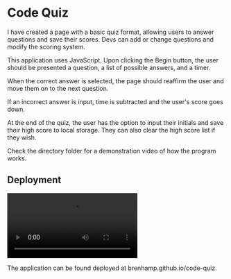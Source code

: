 # Code Quiz

I have created a page with a basic quiz format, allowing users to answer questions and save their scores. Devs can add or change questions and modify the scoring system.

This application uses JavaScript. Upon clicking the Begin button, the user should be presented a question, a list of possible answers, and a timer.

When the correct answer is selected, the page should reaffirm the user and move them on to the next question.

If an incorrect answer is input, time is subtracted and the user's score goes down.

At the end of the quiz, the user has the option to input their initials and save their high score to local storage. They can also clear the high score list if they wish.

Check the directory folder for a demonstration video of how the program works.

## Deployment

![[video showcasing the page's functionality](./assets/code-quiz-example-image.png)](./assets/quiz-example-video.webm)

The application can be found deployed at brenhamp.github.io/code-quiz.